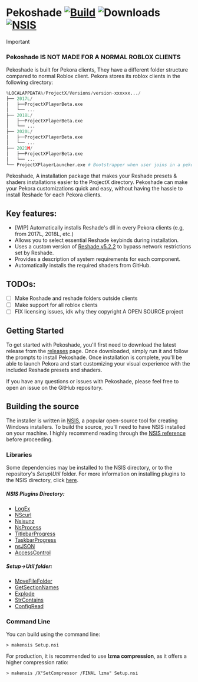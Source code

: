 # Pekoshade [![Build](https://github.com/bulieme/Pekoshade/actions/workflows/nsis.yaml/badge.svg?branch=main)](https://github.com/bulieme/Pekoshade/actions/workflows/nsis.yaml) ![Downloads](https://img.shields.io/github/downloads/bulieme/Pekoshade/total) [![NSIS](https://badgen.net/badge/NSIS/3.08/cyan)](https://nsis.sourceforge.io/Download)

> [!IMPORTANT]
> ### Pekoshade IS NOT MADE FOR A NORMAL ROBLOX CLIENTS
> Pekoshade is built for Pekora clients, They have a different folder structure compared to normal Roblox client. Pekora stores its roblox clients in the following directory:
> ```python
> %LOCALAPPDATA%/ProjectX/Versions/version-xxxxxx.../
> ├── 2017L/
> │   ├──ProjectXPlayerBeta.exe
> │   └── ...
> ├── 2018L/
> │   ├──ProjectXPlayerBeta.exe
> │   └── ...
> ├── 2020L/
> │   ├──ProjectXPlayerBeta.exe
> │   └── ...
> ├── 2021M/
> │   ├──ProjectXPlayerBeta.exe
> │   └── ...
> └── ProjectXPlayerLauncher.exe # Bootstrapper when user joins in a pekora.zip game.
> ```
Pekoshade, A installation package that makes your Reshade presets & shaders installations easier to the ProjectX directory. Pekoshade can make your Pekora customizations quick and easy, without having the hassle to install Reshade for each Pekora clients.

## Key features:
- [WIP] Automatically installs Reshade's dll in every Pekora clients (e.g, from 2017L, 2018L, etc.)
- Allows you to select essential Reshade keybinds during installation.
- Uses a custom version of [Reshade v5.2.2](https://github.com/Not-Smelly-Garbage/Reshade-Unlocked/releases) to bypass network restrictions set by Reshade.
- Provides a description of system requirements for each component.
- Automatically installs the required shaders from GitHub.

## TODOs:
- [ ] Make Roshade and reshade folders outside clients
- [ ] Make support for all roblox clients
- [ ] FIX licensing issues, idk why they copyright A OPEN SOURCE project

## Getting Started
To get started with Pekoshade, you'll first need to download the latest release from the [releases](https://github.com/bulieme/Pekoshade/releases) page. Once downloaded, simply run it and follow the prompts to install Pekoshade. Once installation is complete, you'll be able to launch Pekora and start customizing your visual experience with the included Reshade presets and shaders.

If you have any questions or issues with Pekoshade, please feel free to open an issue on the GitHub repository.

## Building the source
The installer is written in [NSIS](https://nsis.sourceforge.io/Download "Download NSIS"), a popular open-source tool for creating Windows installers. To build the source, you'll need to have NSIS installed on your machine. I highly recommend reading through the [NSIS reference](https://nsis.sourceforge.io/Docs/Contents.html) before proceeding.

### Libraries
Some dependencies may be installed to the NSIS directory, or to the repository's *Setup\Util* folder. For more information on installing plugins to the NSIS directory, click [here](https://nsis.sourceforge.io/How_can_I_install_a_plugin).
##### NSIS Plugins Directory:
- [LogEx](https://nsis.sourceforge.io/LogEx_plug-in)
- [NScurl](https://github.com/negrutiu/nsis-nscurl)
- [Nsisunz](https://github.com/past-due/nsisunz)
- [NsProcess](https://nsis.sourceforge.io/mediawiki/index.php?title=NsProcess_plugin&oldid=24277)
- [TitlebarProgress](https://nsis.sourceforge.io/TitlebarProgress_plug-in)
- [TaskbarProgress](https://nsis.sourceforge.io/TaskbarProgress_plug-in)
- [nsJSON](https://nsis.sourceforge.io/NsJSON_plug-in)
- [AccessControl](https://nsis.sourceforge.io/AccessControl_plug-in)
##### Setup->Util folder:
- [MoveFileFolder](https://nsis.sourceforge.io/MoveFileFolder)
- [GetSectionNames](https://nsis.sourceforge.io/Get_all_section_names_of_INI_file)
- [Explode](https://nsis.sourceforge.io/Explode)
- [StrContains](https://nsis.sourceforge.io/StrContains)
- [ConfigRead](https://nsis.sourceforge.io/ConfigRead)

### Command Line
You can build using the command line:
```
> makensis Setup.nsi
```
For production, it is recommended to use **lzma compression**, as it offers a higher compression ratio:
```
> makensis /X"SetCompressor /FINAL lzma" Setup.nsi
```
